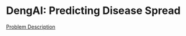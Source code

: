 # DengAI: Predicting Disease Spread
[Problem Description](https://www.drivendata.org/competitions/44/dengai-predicting-disease-spread/)

